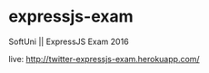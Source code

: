 # expressjs-exam
SoftUni || ExpressJS Exam 2016

live: http://twitter-expressjs-exam.herokuapp.com/
